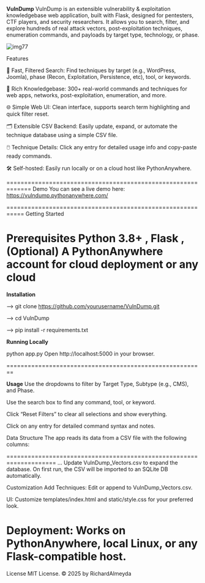 **VulnDump**
VulnDump is an extensible vulnerability & exploitation knowledgebase web application, built with Flask, designed for pentesters, CTF players, and security researchers. It allows you to search, filter, and explore hundreds of real attack vectors, post-exploitation techniques, enumeration commands, and payloads by target type, technology, or phase.

![img77](https://i.ibb.co/S7Pcpvp7/Screenshot-2025-07-05-180150.png)

Features

🔎 Fast, Filtered Search: Find techniques by target (e.g., WordPress, Joomla), phase (Recon, Exploitation, Persistence, etc), tool, or keywords.

📝 Rich Knowledgebase: 300+ real-world commands and techniques for web apps, networks, post-exploitation, enumeration, and more.

🌐 Simple Web UI: Clean interface, supports search term highlighting and quick filter reset.

🗂️ Extensible CSV Backend: Easily update, expand, or automate the technique database using a simple CSV file.

🖱️ Technique Details: Click any entry for detailed usage info and copy-paste ready commands.

🛠️ Self-hosted: Easily run locally or on a cloud host like PythonAnywhere.

=============================================================
Demo
You can see a live demo here:
https://vulndump.pythonanywhere.com/

===========================================================
Getting Started

Prerequisites Python 3.8+ , Flask , (Optional) A PythonAnywhere account for cloud deployment or any cloud
==========================================================
**Installation**

--> git clone https://github.com/yourusername/VulnDump.git

--> cd VulnDump

--> pip install -r requirements.txt

**Running Locally**

python app.py
Open http://localhost:5000 in your browser.

========================================================

**Usage**
Use the dropdowns to filter by Target Type, Subtype (e.g., CMS), and Phase.

Use the search box to find any command, tool, or keyword.

Click “Reset Filters” to clear all selections and show everything.

Click on any entry for detailed command syntax and notes.

Data Structure
The app reads its data from a CSV file with the following columns:

====================================================================
...
Update VulnDump_Vectors.csv to expand the database.
On first run, the CSV will be imported to an SQLite DB automatically.

Customization
Add Techniques: Edit or append to VulnDump_Vectors.csv.

UI: Customize templates/index.html and static/style.css for your preferred look.

Deployment: Works on PythonAnywhere, local Linux, or any Flask-compatible host.
===================================================================

License
MIT License.
© 2025 by RichardAlmeyda





